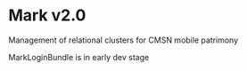 Mark v2.0
=========

Management of relational clusters for CMSN mobile patrimony

MarkLoginBundle is in early dev stage